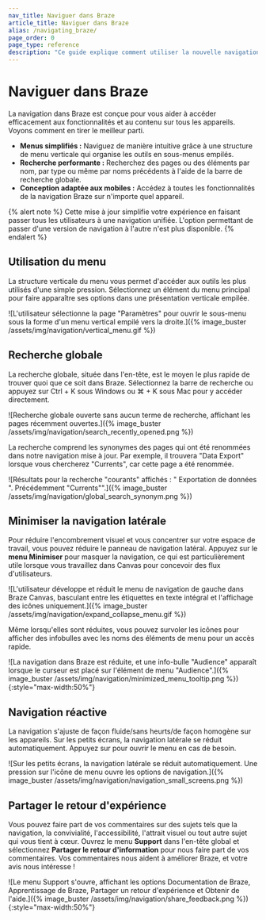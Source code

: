 ```yaml
---
nav_title: Naviguer dans Braze
article_title: Naviguer dans Braze
alias: /navigating_braze/
page_order: 0
page_type: reference
description: "Ce guide explique comment utiliser la nouvelle navigation."
---
```


# Naviguer dans Braze

La navigation dans Braze est conçue pour vous aider à accéder efficacement aux fonctionnalités et au contenu sur tous les appareils. Voyons comment en tirer le meilleur parti.

- **Menus simplifiés :** Naviguez de manière intuitive grâce à une structure de menu verticale qui organise les outils en sous-menus empilés.
- **Recherche performante :** Recherchez des pages ou des éléments par nom, par type ou même par noms précédents à l'aide de la barre de recherche globale.
- **Conception adaptée aux mobiles :** Accédez à toutes les fonctionnalités de la navigation Braze sur n'importe quel appareil.

{% alert note %}
Cette mise à jour simplifie votre expérience en faisant passer tous les utilisateurs à une navigation unifiée. L'option permettant de passer d'une version de navigation à l'autre n'est plus disponible.
{% endalert %}

## Utilisation du menu

La structure verticale du menu vous permet d'accéder aux outils les plus utilisés d'une simple pression. Sélectionnez un élément du menu principal pour faire apparaître ses options dans une présentation verticale empilée. 

![L'utilisateur sélectionne la page "Paramètres" pour ouvrir le sous-menu sous la forme d'un menu vertical empilé vers la droite.]({% image_buster /assets/img/navigation/vertical_menu.gif %})

## Recherche globale

La recherche globale, située dans l'en-tête, est le moyen le plus rapide de trouver quoi que ce soit dans Braze. Sélectionnez la barre de recherche ou appuyez sur Ctrl + K sous Windows ou ⌘ + K sous Mac pour y accéder directement. 

![Recherche globale ouverte sans aucun terme de recherche, affichant les pages récemment ouvertes.]({% image_buster /assets/img/navigation/search_recently_opened.png %})

La recherche comprend les synonymes des pages qui ont été renommées dans notre navigation mise à jour. Par exemple, il trouvera "Data Export" lorsque vous chercherez "Currents", car cette page a été renommée.

![Résultats pour la recherche "courants" affichés : " Exportation de données ". Précédemment "Currents"".]({% image_buster /assets/img/navigation/global_search_synonym.png %})

## Minimiser la navigation latérale

Pour réduire l'encombrement visuel et vous concentrer sur votre espace de travail, vous pouvez réduire le panneau de navigation latéral. Appuyez sur le **menu Minimiser** pour masquer la navigation, ce qui est particulièrement utile lorsque vous travaillez dans Canvas pour concevoir des flux d'utilisateurs. 

![L'utilisateur développe et réduit le menu de navigation de gauche dans Braze Canvas, basculant entre les étiquettes en texte intégral et l'affichage des icônes uniquement.]({% image_buster /assets/img/navigation/expand_collapse_menu.gif %})

Même lorsqu'elles sont réduites, vous pouvez survoler les icônes pour afficher des infobulles avec les noms des éléments de menu pour un accès rapide.

![La navigation dans Braze est réduite, et une info-bulle "Audience" apparaît lorsque le curseur est placé sur l'élément de menu "Audience".]({% image_buster /assets/img/navigation/minimized_menu_tooltip.png %}){:style="max-width:50%"}

## Navigation réactive

La navigation s'ajuste de façon fluide/sans heurts/de façon homogène sur les appareils. Sur les petits écrans, la navigation latérale se réduit automatiquement. Appuyez sur <i class="fa-solid fa-bars" aria-label="Ouvrir le menu de navigation"></i> pour ouvrir le menu en cas de besoin. 

![Sur les petits écrans, la navigation latérale se réduit automatiquement. Une pression sur l'icône de menu ouvre les options de navigation.]({% image_buster /assets/img/navigation/navigation_small_screens.png %})

## Partager le retour d'expérience

Vous pouvez faire part de vos commentaires sur des sujets tels que la navigation, la convivialité, l'accessibilité, l'attrait visuel ou tout autre sujet qui vous tient à cœur. Ouvrez le menu **Support** dans l'en-tête global et sélectionnez **Partager le retour d'information** pour nous faire part de vos commentaires. Vos commentaires nous aident à améliorer Braze, et votre avis nous intéresse !

![Le menu Support s'ouvre, affichant les options Documentation de Braze, Apprentissage de Braze, Partager un retour d'expérience et Obtenir de l'aide.]({% image_buster /assets/img/navigation/share_feedback.png %}){:style="max-width:50%"}

